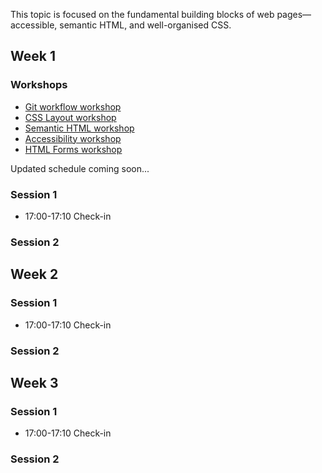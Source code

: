 This topic is focused on the fundamental building blocks of web pages—accessible, semantic HTML, and well-organised CSS.

## Week 1

### Workshops

- [Git workflow workshop](/workshops/git-workflow/)
- [CSS Layout workshop](/workshops/css-layout/)
- [Semantic HTML workshop](/workshops/semantic-html/)
- [Accessibility workshop](/workshops/learn-a11y/)
- [HTML Forms workshop](/workshops/html-forms/)

Updated schedule coming soon...

### Session 1

- 17:00-17:10 Check-in

### Session 2

## Week 2

### Session 1

- 17:00-17:10 Check-in

### Session 2

## Week 3

### Session 1

- 17:00-17:10 Check-in

### Session 2
